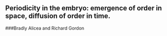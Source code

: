 ## Periodicity in the embryo: emergence of order in space, diffusion of order in time.  
###Bradly Alicea and Richard Gordon

